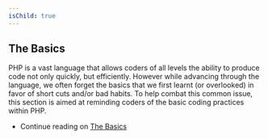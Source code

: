 ```yaml
---
isChild: true
---
```


## The Basics

PHP is a vast language that allows coders of all levels the ability to produce code not only quickly, but efficiently. 
However while advancing through the language, we often forget the basics that we first learnt (or overlooked) in favor 
of short cuts and/or bad habits. To help combat this common issue, this section is aimed at reminding coders of the 
basic coding practices within PHP.

* Continue reading on [The Basics](/pages/The-Basics.html)
